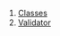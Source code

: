 

1. [Classes](utils_validators/utils_validators-library.html#classes)
2. [Validator](utils_validators/Validator-class.html)
